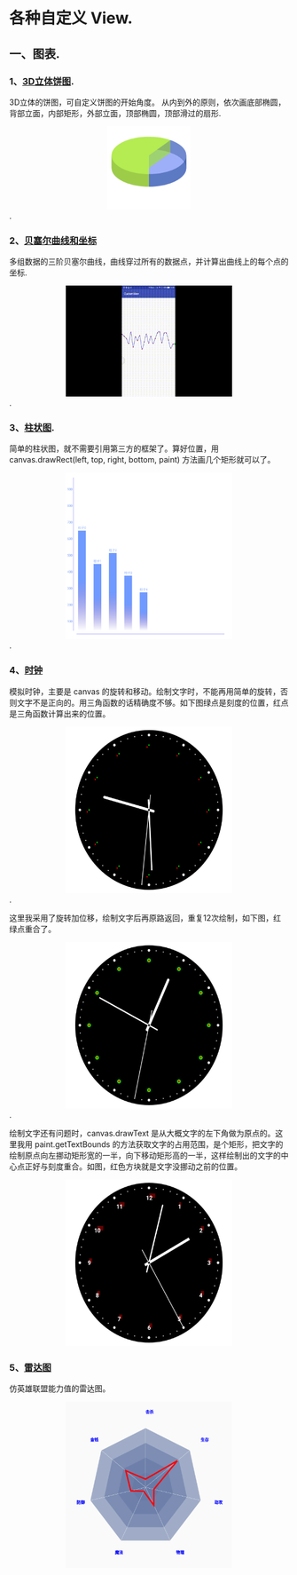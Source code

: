 # 各种自定义 View. 
## 一、图表. 
### 1、[3D立体饼图](https://github.com/wongtaian/CustomView/blob/ca132770ef027e3c26d0bab3f2a2b9e170eab2b5/app/src/main/java/com/konggeek/hz/customview/chart/PieChart3DView.java).
  3D立体的饼图，可自定义饼图的开始角度。
  从内到外的原则，依次画底部椭圆，背部立面，内部矩形，外部立面，顶部椭圆，顶部滑过的扇形.
   <div align=center><img width="150" height="150" src="https://github.com/wongtaian/CustomView/blob/master/png/BE29CEE797E6D644D00AE77A557184E7.png"/></div>.


 ### 2、[贝塞尔曲线和坐标](https://github.com/wongtaian/CustomView/blob/ca132770ef027e3c26d0bab3f2a2b9e170eab2b5/app/src/main/java/com/konggeek/hz/customview/chart/BezierViw.java)
  多组数据的三阶贝塞尔曲线，曲线穿过所有的数据点，并计算出曲线上的每个点的坐标.
 <div align=center><img width="300" height="200" src="https://github.com/wongtaian/CustomView/blob/master/png/bezierViw.gif"/></div>.

 ### 3、[柱状图](https://github.com/wongtaian/CustomView/blob/ca132770ef027e3c26d0bab3f2a2b9e170eab2b5/app/src/main/java/com/konggeek/hz/customview/chart/BarChartView.java).
   简单的柱状图，就不需要引用第三方的框架了。算好位置，用 canvas.drawRect(left, top, right, bottom, paint) 方法画几个矩形就可以了。
   <div align=center><img width="300" height="300" src="https://github.com/wongtaian/CustomView/blob/master/png/D59CD05159CE687CEB14EF3E78F75A4F.png"/></div>.

### 4、[时钟](https://github.com/wongtaian/CustomView/blob/ca132770ef027e3c26d0bab3f2a2b9e170eab2b5/app/src/main/java/com/konggeek/hz/customview/chart/ClockView.java)
   模拟时钟，主要是 canvas 的旋转和移动。绘制文字时，不能再用简单的旋转，否则文字不是正向的。用三角函数的话精确度不够。如下图绿点是刻度的位置，红点是三角函数计算出来的位置。
   <div align=center><img width="300" height="300" src="https://github.com/wongtaian/CustomView/blob/master/png/clock1.png"/></div>.

   这里我采用了旋转加位移，绘制文字后再原路返回，重复12次绘制，如下图，红绿点重合了。
   <div align=center><img width="300" height="300" src="https://github.com/wongtaian/CustomView/blob/ca132770ef027e3c26d0bab3f2a2b9e170eab2b5/png/clock2.jpg"/></div>.

   绘制文字还有问题时，canvas.drawText 是从大概文字的左下角做为原点的。这里我用 paint.getTextBounds 的方法获取文字的占用范围，是个矩形，把文字的绘制原点向左挪动矩形宽的一半，向下移动矩形高的一半，这样绘制出的文字的中心点正好与刻度重合。如图，红色方块就是文字没挪动之前的位置。
   <div align=center><img width="300" height="300" src="https://github.com/wongtaian/CustomView/blob/ca132770ef027e3c26d0bab3f2a2b9e170eab2b5/png/clock3.jpg"/></div>

### 5、[雷达图](https://github.com/wongtaian/CustomView/blob/91c32973bc3cbf9a5c91cc92f953a91cccf9c08d/app/src/main/java/com/konggeek/hz/customview/chart/RadarView.java)
仿英雄联盟能力值的雷达图。
<div align=center><img width="300" height="300" src="https://github.com/wongtaian/CustomView/blob/91c32973bc3cbf9a5c91cc92f953a91cccf9c08d/png/radar.png"/></div>